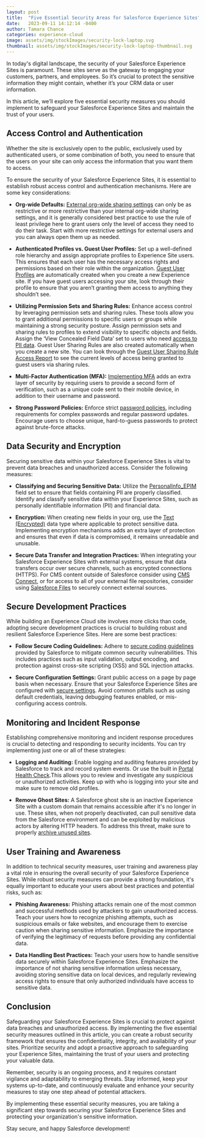 ```yaml
---
layout: post
title:  "Five Essential Security Areas for Salesforce Experience Sites"
date:   2023-09-11 14:12:14 -0400
author: Tamara Chance
categories: experience-cloud
image: assets/img/stockImages/security-lock-laptop.svg
thumbnail: assets/img/stockImages/security-lock-laptop-thumbnail.svg
---
```

In today's digital landscape, the security of your Salesforce Experience Sites is paramount. These sites serve as the gateway to engaging your customers, partners, and employees. So it’s crucial to protect the sensitive information they might contain, whether it’s your CRM data or user information.

In this article, we’ll explore five essential security measures you should implement to safeguard your Salesforce Experience Sites and maintain the trust of your users.

## Access Control and Authentication
Whether the site is exclusively open to the public, exclusively used by authenticated users, or some combination of both, you need to ensure that the users on your site can only access the information that you want them to access.

To ensure the security of your Salesforce Experience Sites, it is essential to establish robust access control and authentication mechanisms. Here are some key considerations:

- **Org-wide Defaults:** [External org-wide sharing settings](https://help.salesforce.com/s/articleView?id=sf.security_owd_external.htm&type=5) can only be as restrictive or more restrictive than your internal org-wide sharing settings, and it is generally considered best practice to use the rule of least privilege here to grant users only the level of access they need to do their task. Start with more restrictive settings for external users and you can always open them up as needed. 

- **Authenticated Profiles vs. Guest User Profiles:** Set up a well-defined role hierarchy and assign appropriate profiles to Experience Site users. This ensures that each user has the necessary access rights and permissions based on their role within the organization. [Guest User Profiles](https://help.salesforce.com/s/articleView?id=sf.emergency_response_ph_vm_guest_profile_config.htm&type=5) are automatically created when you create a new Experience site. If you have guest users accessing your site, look through their profile to ensure that you aren’t granting them access to anything they shouldn’t see.

- **Utilizing Permission Sets and Sharing Rules:** Enhance access control by leveraging permission sets and sharing rules. These tools allow you to grant additional permissions to specific users or groups while maintaining a strong security posture. Assign permission sets and sharing rules to profiles to extend visibility to specific objects and fields. Assign the ‘View Concealed Field Data’ set to users who need [access to PII data](https://help.salesforce.com/s/articleView?id=sf.users_manage_personal_info_visibility.htm&type=5). Guest User Sharing Rules are also created automatically when you create a new site. You can look through the [Guest User Sharing Rule Access Report](https://help.salesforce.com/s/articleView?id=sf.networks_guest_user_access_verification.htm&type=5) to see the current levels of access being granted to guest users via sharing rules.

- **Multi-Factor Authentication (MFA):** [Implementing MFA](https://help.salesforce.com/s/articleView?id=sf.mfa_direct_login_user_perm.htm&type=5) adds an extra layer of security by requiring users to provide a second form of verification, such as a unique code sent to their mobile device, in addition to their username and password. 

- **Strong Password Policies:** Enforce strict [password policies](https://help.salesforce.com/s/articleView?id=sf.admin_password.htm&type=5), including requirements for complex passwords and regular password updates. Encourage users to choose unique, hard-to-guess passwords to protect against brute-force attacks.

## Data Security and Encryption
Securing sensitive data within your Salesforce Experience Sites is vital to prevent data breaches and unauthorized access. Consider the following measures:

- **Classifying and Securing Sensitive Data:** Utilize the [PersonalInfo_EPIM](https://help.salesforce.com/s/articleView?id=sf.users_manage_personal_info_visibility.htm&type=5) field set to ensure that fields containing PII are properly classified. Identify and classify sensitive data within your Experience Sites, such as personally identifiable information (PII) and financial data.

- **Encryption:** When creating new fields in your org, use the [Text (Encrypted)](https://help.salesforce.com/s/articleView?id=sf.fields_about_encrypted_fields.htm&type=5) data type where applicable to protect sensitive data. Implementing encryption mechanisms adds an extra layer of protection and ensures that even if data is compromised, it remains unreadable and unusable. 

- **Secure Data Transfer and Integration Practices:** When integrating your Salesforce Experience Sites with external systems, ensure that data transfers occur over secure channels, such as encrypted connections (HTTPS). For CMS content outside of Salesforce consider using [CMS Connect](https://developer.salesforce.com/docs/platform/cms/guide/cms-connect-create-connection.html), or for access to all of your external file repositories, consider using [Salesforce Files](https://help.salesforce.com/s/articleView?id=sf.collab_salesforce_files_parent.htm&type=5) to securely connect external sources.

## Secure Development Practices
While building an Experience Cloud site involves more clicks than code, adopting secure development practices is crucial to building robust and resilient Salesforce Experience Sites. Here are some best practices:

- **Follow Secure Coding Guidelines:** Adhere to [secure coding guidelines](https://developer.salesforce.com/docs/atlas.en-us.secure_coding_guide.meta/secure_coding_guide/secure_coding_guidelines.htm) provided by Salesforce to mitigate common security vulnerabilities. This includes practices such as input validation, output encoding, and protection against cross-site scripting (XSS) and SQL injection attacks.

- **Secure Configuration Settings:** Grant public access on a page by page basis when necessary. Ensure that your Salesforce Experience Sites are configured with [secure settings](https://help.salesforce.com/s/articleView?id=sf.networks_security.htm&type=5). Avoid common pitfalls such as using default credentials, leaving debugging features enabled, or mis-configuring access controls.

## Monitoring and Incident Response
Establishing comprehensive monitoring and incident response procedures is crucial to detecting and responding to security incidents. You can try implementing just one or all of these strategies:

- **Logging and Auditing:** Enable logging and auditing features provided by Salesforce to track and record system events. Or use the built in [Portal Health Check](https://help.salesforce.com/s/articleView?id=sf.security_phc_overview.htm&type=5).This allows you to review and investigate any suspicious or unauthorized activities. Keep up with who is logging into your site and make sure to remove old profiles.

- **Remove Ghost Sites:** A Salesforce ghost site is an inactive Experience Site with a custom domain that remains accessible after it's no longer in use. These sites, when not properly deactivated, can pull sensitive data from the Salesforce environment and can be exploited by malicious actors by altering HTTP headers. To address this threat, make sure to properly [archive unused sites](https://help.salesforce.com/s/articleView?id=sf.networks_archive_sites_considerations.htm&type=5).

## User Training and Awareness
In addition to technical security measures, user training and awareness play a vital role in ensuring the overall security of your Salesforce Experience Sites. While robust security measures can provide a strong foundation, it's equally important to educate your users about best practices and potential risks, such as:

- **Phishing Awareness:** Phishing attacks remain one of the most common and successful methods used by attackers to gain unauthorized access. Teach your users how to recognize phishing attempts, such as suspicious emails or fake websites, and encourage them to exercise caution when sharing sensitive information. Emphasize the importance of verifying the legitimacy of requests before providing any confidential data.

- **Data Handling Best Practices:** Teach your users how to handle sensitive data securely within Salesforce Experience Sites. Emphasize the importance of not sharing sensitive information unless necessary, avoiding storing sensitive data on local devices, and regularly reviewing access rights to ensure that only authorized individuals have access to sensitive data.

## Conclusion
Safeguarding your Salesforce Experience Sites is crucial to protect against data breaches and unauthorized access. By implementing the five essential security measures outlined in this article, you can create a robust security framework that ensures the confidentiality, integrity, and availability of your sites. Prioritize security and adopt a proactive approach to safeguarding your Experience Sites, maintaining the trust of your users and protecting your valuable data.

Remember, security is an ongoing process, and it requires constant vigilance and adaptability to emerging threats. Stay informed, keep your systems up-to-date, and continuously evaluate and enhance your security measures to stay one step ahead of potential attackers.

By implementing these essential security measures, you are taking a significant step towards securing your Salesforce Experience Sites and protecting your organization's sensitive information.

Stay secure, and happy Salesforce development!